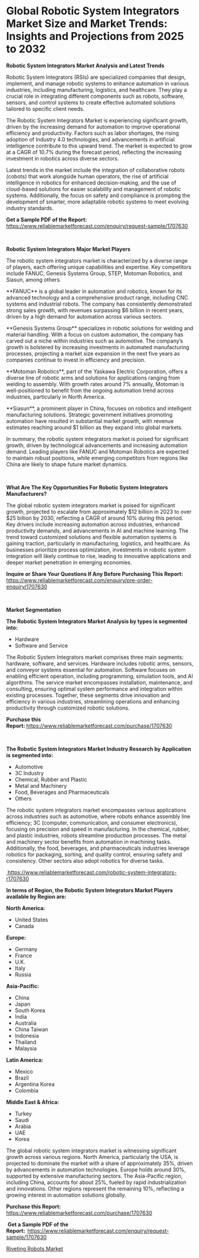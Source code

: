 <p><h1>Global Robotic System Integrators Market Size and Market Trends: Insights and Projections from 2025 to 2032</h1></p><p><strong>Robotic System Integrators Market Analysis and Latest Trends</strong></p>
<p><p>Robotic System Integrators (RSIs) are specialized companies that design, implement, and manage robotic systems to enhance automation in various industries, including manufacturing, logistics, and healthcare. They play a crucial role in integrating different components such as robots, software, sensors, and control systems to create effective automated solutions tailored to specific client needs.</p><p>The Robotic System Integrators Market is experiencing significant growth, driven by the increasing demand for automation to improve operational efficiency and productivity. Factors such as labor shortages, the rising adoption of Industry 4.0 technologies, and advancements in artificial intelligence contribute to this upward trend. The market is expected to grow at a CAGR of 10.7% during the forecast period, reflecting the increasing investment in robotics across diverse sectors.</p><p>Latest trends in the market include the integration of collaborative robots (cobots) that work alongside human operators, the rise of artificial intelligence in robotics for enhanced decision-making, and the use of cloud-based solutions for easier scalability and management of robotic systems. Additionally, the focus on safety and compliance is prompting the development of smarter, more adaptable robotic systems to meet evolving industry standards.</p></p>
<p><strong>Get a Sample PDF of the Report:&nbsp;</strong> <a href="https://www.reliablemarketforecast.com/enquiry/request-sample/1707630?utm_campaign=2808&utm_medium=2&utm_source=Github&utm_content=ia&utm_term=25032025&utm_id=robotic-system-integrators">https://www.reliablemarketforecast.com/enquiry/request-sample/1707630</a></p>
<p>&nbsp;</p>
<p><strong>Robotic System Integrators Major Market Players</strong></p>
<p><p>The robotic system integrators market is characterized by a diverse range of players, each offering unique capabilities and expertise. Key competitors include FANUC, Genesis Systems Group, STEP, Motoman Robotics, and Siasun, among others. </p><p>**FANUC** is a global leader in automation and robotics, known for its advanced technology and a comprehensive product range, including CNC systems and industrial robots. The company has consistently demonstrated strong sales growth, with revenues surpassing $6 billion in recent years, driven by a high demand for automation across various sectors.</p><p>**Genesis Systems Group** specializes in robotic solutions for welding and material handling. With a focus on custom automation, the company has carved out a niche within industries such as automotive. The company’s growth is bolstered by increasing investments in automated manufacturing processes, projecting a market size expansion in the next five years as companies continue to invest in efficiency and precision.</p><p>**Motoman Robotics**, part of the Yaskawa Electric Corporation, offers a diverse line of robotic arms and solutions for applications ranging from welding to assembly. With growth rates around 7% annually, Motoman is well-positioned to benefit from the ongoing automation trend across industries, particularly in North America.</p><p>**Siasun**, a prominent player in China, focuses on robotics and intelligent manufacturing solutions. Strategic government initiatives promoting automation have resulted in substantial market growth, with revenue estimates reaching around $1 billion as they expand into global markets.</p><p>In summary, the robotic system integrators market is poised for significant growth, driven by technological advancements and increasing automation demand. Leading players like FANUC and Motoman Robotics are expected to maintain robust positions, while emerging competitors from regions like China are likely to shape future market dynamics.</p></p>
<p>&nbsp;</p>
<p><strong>What Are The Key Opportunities For Robotic System Integrators Manufacturers?</strong></p>
<p><p>The global robotic system integrators market is poised for significant growth, projected to escalate from approximately $12 billion in 2023 to over $25 billion by 2030, reflecting a CAGR of around 10% during this period. Key drivers include increasing automation across industries, enhanced productivity demands, and advancements in AI and machine learning. The trend toward customized solutions and flexible automation systems is gaining traction, particularly in manufacturing, logistics, and healthcare. As businesses prioritize process optimization, investments in robotic system integration will likely continue to rise, leading to innovative applications and deeper market penetration in emerging economies.</p></p>
<p><strong>Inquire or Share Your Questions If Any Before Purchasing This Report:</strong> <a href="https://www.reliablemarketforecast.com/enquiry/pre-order-enquiry/1707630?utm_campaign=2808&utm_medium=2&utm_source=Github&utm_content=ia&utm_term=25032025&utm_id=robotic-system-integrators">https://www.reliablemarketforecast.com/enquiry/pre-order-enquiry/1707630</a></p>
<p>&nbsp;</p>
<p><strong>Market Segmentation</strong></p>
<p><strong>The Robotic System Integrators Market Analysis by types is segmented into:</strong></p>
<p><ul><li>Hardware</li><li>Software and Service</li></ul></p>
<p><p>The Robotic System Integrators market comprises three main segments: hardware, software, and services. Hardware includes robotic arms, sensors, and conveyor systems essential for automation. Software focuses on enabling efficient operation, including programming, simulation tools, and AI algorithms. The service market encompasses installation, maintenance, and consulting, ensuring optimal system performance and integration within existing processes. Together, these segments drive innovation and efficiency in various industries, streamlining operations and enhancing productivity through customized robotic solutions.</p></p>
<p><strong>Purchase this Report:&nbsp;</strong><a href="https://www.reliablemarketforecast.com/purchase/1707630?utm_campaign=2808&utm_medium=2&utm_source=Github&utm_content=ia&utm_term=25032025&utm_id=robotic-system-integrators">https://www.reliablemarketforecast.com/purchase/1707630</a></p>
<p>&nbsp;</p>
<p><strong>The Robotic System Integrators Market Industry Research by Application is segmented into:</strong></p>
<p><ul><li>Automotive</li><li>3C Industry</li><li>Chemical, Rubber and Plastic</li><li>Metal and Machinery</li><li>Food, Beverages and Pharmaceuticals</li><li>Others</li></ul></p>
<p><p>The robotic system integrators market encompasses various applications across industries such as automotive, where robots enhance assembly line efficiency; 3C (computer, communication, and consumer electronics), focusing on precision and speed in manufacturing. In the chemical, rubber, and plastic industries, robots streamline production processes. The metal and machinery sector benefits from automation in machining tasks. Additionally, the food, beverages, and pharmaceuticals industries leverage robotics for packaging, sorting, and quality control, ensuring safety and consistency. Other sectors also adopt robotics for diverse tasks.</p></p>
<p><a href="https://www.reliablemarketforecast.com/robotic-system-integrators-r1707630?utm_campaign=2808&utm_medium=2&utm_source=Github&utm_content=ia&utm_term=25032025&utm_id=robotic-system-integrators">&nbsp;https://www.reliablemarketforecast.com/robotic-system-integrators-r1707630</a></p>
<p><strong>In terms of Region, the Robotic System Integrators Market Players available by Region are:</strong></p>
<p>
    <p> <strong> North America: </strong>
        <ul>
            <li>United States</li>
            <li>Canada</li>
        </ul>
        </p> 
    <p> <strong> Europe: </strong>
        <ul>
            <li>Germany</li>
            <li>France</li>
            <li>U.K.</li>
            <li>Italy</li>
            <li>Russia</li>
        </ul>
        </p> 
    <p> <strong> Asia-Pacific: </strong>
        <ul>
            <li>China</li>
            <li>Japan</li>
            <li>South Korea</li>
            <li>India</li>
            <li>Australia</li>
            <li>China Taiwan</li>
            <li>Indonesia</li>
            <li>Thailand</li>
            <li>Malaysia</li>
        </ul>
        </p> 
    <p> <strong> Latin America: </strong>
        <ul>
            <li>Mexico</li>
            <li>Brazil</li>
            <li>Argentina Korea</li>
            <li>Colombia</li>
        </ul>
        </p> 
    <p> <strong> Middle East & Africa: </strong>
        <ul>
            <li>Turkey</li>
            <li>Saudi</li>
            <li>Arabia</li>
            <li>UAE</li>
            <li>Korea</li>
        </ul>
    </p>
    </p>
<p><p>The global robotic system integrators market is witnessing significant growth across various regions. North America, particularly the USA, is projected to dominate the market with a share of approximately 35%, driven by advancements in automation technologies. Europe holds around 30%, supported by extensive manufacturing sectors. The Asia-Pacific region, including China, accounts for about 25%, fueled by rapid industrialization and innovations. Other regions represent the remaining 10%, reflecting a growing interest in automation solutions globally.</p></p>
<p><strong>Purchase this Report: </strong><a href="https://www.reliablemarketforecast.com/purchase/1707630?utm_campaign=2808&utm_medium=2&utm_source=Github&utm_content=ia&utm_term=25032025&utm_id=robotic-system-integrators">https://www.reliablemarketforecast.com/purchase/1707630</a></p>
<p>&nbsp;<strong>Get a Sample PDF of the Report:&nbsp;&nbsp;</strong><a href="https://www.reliablemarketforecast.com/enquiry/request-sample/1707630?utm_campaign=2808&utm_medium=2&utm_source=Github&utm_content=ia&utm_term=25032025&utm_id=robotic-system-integrators">https://www.reliablemarketforecast.com/enquiry/request-sample/1707630</a></p>
<p><strong></strong></p>
<p><p><a href="https://github.com/saroarmaicky/Market-Research-Report-List-1/blob/main/riveting-robots-market.md?utm_campaign=2808&utm_medium=2&utm_source=Github&utm_content=ia&utm_term=25032025&utm_id=robotic-system-integrators">Riveting Robots Market</a></p></p>